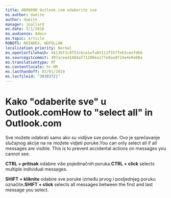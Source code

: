 ```yaml
---
title: 8000090 Outlook.com odaberite sve
ms.author: daeite
author: daeite
manager: joallard
ms.date: 3/1/2018
ms.audience: Admin
ms.topic: article
ROBOTS: NOINDEX, NOFOLLOW
localization_priority: Normal
ms.openlocfilehash: 44139f3c9f51c6ce1efa05111f557fe63ceefdb6
ms.sourcegitcommit: 497aceed1484af71200ea1f7e0aa0f14e4e0e00a
ms.translationtype: MT
ms.contentlocale: hr-HR
ms.lasthandoff: 03/01/2019
ms.locfileid: "30363721"
---
```

# <a name="how-to-select-all-in-outlookcom"></a><span data-ttu-id="61902-102">Kako "odaberite sve" u Outlook.com</span><span class="sxs-lookup"><span data-stu-id="61902-102">How to "select all" in Outlook.com</span></span>

<span data-ttu-id="61902-p101">Sve možete odabrati samo ako su vidljive sve poruke. Ovo je sprečavanje slučajnog akcije na ne možete vidjeti poruke.</span><span class="sxs-lookup"><span data-stu-id="61902-p101">You can only select all if all messages are visible. This is to prevent accidental actions on messages you cannot see.</span></span>

<span data-ttu-id="61902-105">**CTRL + pritisak** odabire više pojedinačnih poruka.</span><span class="sxs-lookup"><span data-stu-id="61902-105">**CTRL + click** selects multiple individual messages.</span></span>

<span data-ttu-id="61902-106">**SHIFT + kliknite** odabire sve poruke između prvog i posljednjeg poruku označite.</span><span class="sxs-lookup"><span data-stu-id="61902-106">**SHIFT + click** selects all messages between the first and last message you select.</span></span>